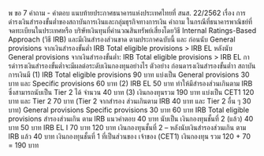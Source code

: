 พ
ขอ
7
คําถาม - คําตอบ แนบท้ายประกาศธนาคารแห่งประเทศไทยที่ สนส. 22/2562
เรื่อง การดำรงเงินสำรองขั้นต่ำของสถาบันการเงินและกลุ่มธุรกิจทางการเงิน
คำถาม
ในกรณีที่ธนาคารพาณิชย์ที่จดทะเบียนในประเทศหรือ
บริษัทเงินทุนที่คํานวณสินทรัพย์เสี่ยงโดยวิธี Internal
Ratings-Based Approach (วิธี IRB) และมีเงินสำรองส่วนขาด
ตามประกาศฉบับนี้ และ
ก่อนนับ General provisions จากเงินสำรองขั้นต่ำ
IRB Total eligible provisions > IRB EL
หลังนับ General provisions จากเงินสํารองขั้นต่ำ:
IRB Total eligible provisions > IRB EL
การดำารงเงินสํารองขั้นต่ำจะมีผลต่อระดับเงินกองทุนอย่างไร
ตัวอย่าง
ก่อนดารงเงินสํารองขั้นต่ำา สถาบันการเงินมี
(1) IRB Total eligible provisions 90 บาท แบ่งเป็น General provisions 30 บาท และ Specific
provisions 60 บาท
(2) IRB EL 50 บาท ทำให้มีสำรองส่วนเกินตาม IRB ซึ่งสามารถนับเป็น Tier 2 ได้ จำนวน 40 บาท
(3) เงินกองทุนรวม 190 บาท แบ่งเป็น CET1 120 บาท และ Tier 2 70 บาท (Tier 2 จากสำรอง
ส่วนเกินตาม IRB 40 บาท และ Tier 2 อื่น ๆ 30 บาท)
General
provisions
Specific
provisions
30 บาท
60 บาท
IRB Total
eligible
provisions
สํารองส่วนเกิน
ตาม IRB
แนวคำตอบ
40 บาท
นับเป็น
เงินกองทุนชั้นที่ 2
(แล้ว) 40 บาท
50 บาท
IRB EL
I
70 บาท
120
บาท
เงินกองทุนชั้นที่ 2 –
หลังนับเงินสํารองส่วนเกิน
ตาม IRB แล้ว 40 บาท
เงินกองทุนชั้นที่ 1
ที่เป็นส่วนของ
เจ้าของ (CET1)
เงินกองทุน
รวม 120 + 70 = 190 บาท
